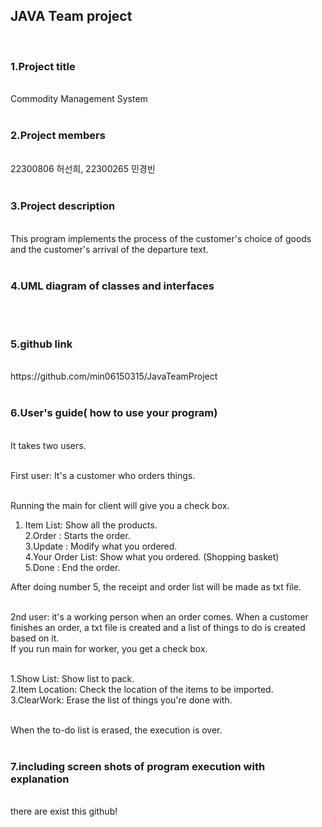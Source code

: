 <h2>JAVA Team project</h2><br>
<h3>1.Project title</h3><br>
  Commodity Management System<br><br>
<h3>2.Project members</h3><br>
  22300806 허선희, 22300265 민경빈<br><br>
<h3>3.Project description </h3><br>
  This program implements the process of the customer's choice of goods and the customer's arrival of the departure text.<br><br>

<h3>4.UML diagram of classes and interfaces</h3><br>
<img src = ""><br><br>

<h3>5.github link</h3><br>
  https://github.com/min06150315/JavaTeamProject<br><br>

<h3>6.User's guide( how to use your program)</h3><br>
  It takes two users.<br><br>
  
  First user: It's a customer who orders things.<br><br>

  Running the main for client will give you a check box.<br>
  1. Item List: Show all the products.<br>
  2.Order : Starts the order.<br>
  3.Update : Modify what you ordered.<br>
  4.Your Order List: Show what you ordered. (Shopping basket)<br>
  5.Done : End the order.<br>

  After doing number 5, the receipt and order list will be made as txt file.<br><br>

  2nd user: it's a working person when an order comes. When a customer finishes an order, a txt file is created and a list of things to do is created based on it.<br>
  If you run main for worker, you get a check box.<br><br>

  1.Show List: Show list to pack.<br>
  2.Item Location: Check the location of the items to be imported.<br>
  3.ClearWork: Erase the list of things you're done with.<br><br>

  When the to-do list is erased, the execution is over.<br><br>

<h3>7.including screen shots of program execution with explanation</h3><br>
	there are exist this github! <br>

